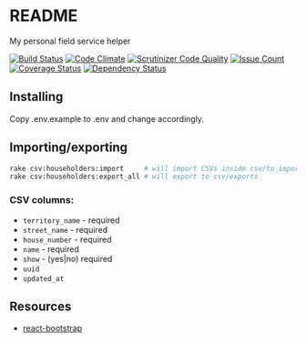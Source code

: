 # README

My personal field service helper

[![Build Status](https://travis-ci.org/mjacobus/field-service.svg?branch=master)](https://travis-ci.org/mjacobus/field-service)
[![Code Climate](https://codeclimate.com/github/mjacobus/field-service/badges/gpa.svg)](https://codeclimate.com/github/mjacobus/field-service)
[![Scrutinizer Code Quality](https://scrutinizer-ci.com/g/mjacobus/field-service/badges/quality-score.png?b=master)](https://scrutinizer-ci.com/g/mjacobus/field-service/?branch=master)
[![Issue Count](https://codeclimate.com/github/mjacobus/field-service/badges/issue_count.svg)](https://codeclimate.com/github/mjacobus/field-service)
[![Coverage Status](https://coveralls.io/repos/github/mjacobus/field-service/badge.svg)](https://coveralls.io/github/mjacobus/field-service)
[![Dependency Status](https://gemnasium.com/badges/github.com/mjacobus/field-service.svg)](https://gemnasium.com/github.com/mjacobus/field-service)

## Installing

Copy .env.example to .env and change accordingly.

## Importing/exporting

```bash
rake csv:householders:import     # will import CSVs inside csv/to_import prefixed with householders_
rake csv:householders:export_all # will export to csv/exports
```

### CSV columns:

- `territory_name` - required
- `street_name` - required
- `house_number` - required
- `name` - required
- `show` - (yes|no) required
- `uuid`
- `updated_at`


## Resources

- [react-bootstrap](https://react-bootstrap.github.io/getting-started.html)
